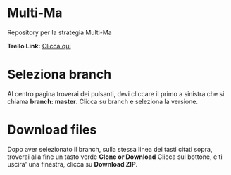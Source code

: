 # Multi-Ma
Repository per la strategia Multi-Ma

**Trello Link:** [Clicca qui](https://trello.com/b/Z82zaCFa/multi-ma-strategy)

# Seleziona branch
Al centro pagina troverai dei pulsanti, devi cliccare il primo a sinistra che si chiama **branch: master**.
Clicca su branch e seleziona la versione.
# Download files
Dopo aver selezionato il branch, sulla stessa linea dei tasti citati sopra, troverai alla fine un tasto verde 
**Clone or Download**
Clicca sul bottone, e ti uscira' una finestra, clicca su **Download ZIP**.

